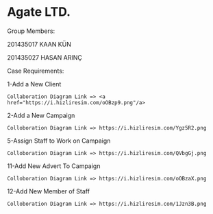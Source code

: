 # Agate LTD.

Group Members:

201435017 KAAN KÜN

201435027 HASAN ARINÇ

Case Requirements:

1-Add a New Client

    Collaboration Diagram Link => <a href="https://i.hizliresim.com/oOBzp9.png"/a>
    
2-Add a New Campaign

    Colloboration Diagram Link => https://i.hizliresim.com/Ygz5R2.png
    
5-Assign Staff to Work on Campaign 

    Colloboration Diagram Link => https://i.hizliresim.com/QVbgGj.png
    
11-Add New Advert To Campaign

    Colloboration Diagram Link => https://i.hizliresim.com/oOBzaX.png
    
12-Add New Member of Staff

    Colloboration Diagram Link => https://i.hizliresim.com/1Jzn3B.png
